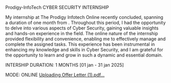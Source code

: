 Prodigy-InfoTech
CYBER SECURITY INTERNSHIP

My internship at The Prodigy Infotech Online recently concluded, spanning a duration of one month from . Throughout this period, I had the opportunity to delve into various aspects of Cyber Security, gaining valuable insights and hands-on experience in the field. The online nature of the internship provided flexibility and convenience, enabling me to effectively manage and complete the assigned tasks. This experience has been instrumental in enhancing my knowledge and skills in Cyber Security, and I am grateful for the opportunity to learn and grow in such a dynamic and essential domain.

INTERSHIP DURATION: 1 MONTHS [01 jan - 31 jan 2025]

MODE: ONLINE
[Uploading Offer Letter (1).pdf…]()
